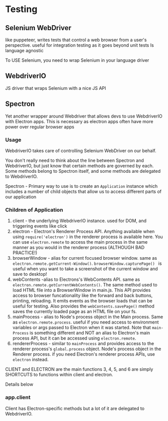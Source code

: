 # Testing

## Selenium WebDriver 
like puppeteer, writes tests that control a web browser from a user's perspective.
useful for integration testing as it goes beyond unit tests
Is language agnostic 

To USE Selenium, you need to wrap Selenium in your language driver

## WebdriverIO 

JS driver that wraps Selenium with a nice JS API

## Spectron

Yet another wrapper around Webdriver that allows devs to use WebdriverIO with Electron apps. This is necessary as electron apps often have more power over regular browser apps 

### Usage
WebdriverIO takes care of controlling Selenium WebDriver on our behalf.

You don't really need to think about the line between Spectron and WebdriverIO, but just know that certain methods are governed by each. Some methods belong to Spectron itself, and some methods are delegated to WebdriverIO.

Spectron - Primary way to use is to create an `Application` instance which includes a number of child objects that allow us to access different parts of our application

### Children of Application 


1. client - the underlying WebdriverIO instance. used for DOM, and triggering events like click
2. electron - Electron's Renderer Process API. Anything available when using `require('electron')` in the renderer process is available here. You can use `electron.remote` to access the main process in the same manner as you would in the renderer process (ALTHOUGH BAD PRACTICE!)
3. browserWindow - alias for current focused browser window. same as `electron.remote.getCurrent-Window()`. `browserWindow.capturePage() ` is useful when you want to take a screenshot of the current window and save to desktop!
4. webContents -alias to Electrons's WebContents API. same as `electron.remote.getCurrentWebContents()`. The same method used to load HTML file into a BrowserWindow in main.js. This API provides access to browser funcationality like the forward and back buttons, printing, reloading. It emits events as the browser loads that can be useful for testing. Also provides the `webContents.savePage()` method saves the currently loaded page as an HTML file on your fs.
5. mainProcess - alias to Node's process object in the Main process. Same as `electron.remote.process`. useful if you need access to environment variables or args passed to Electron when it was started. Note that `main-Process` is something different and NOT an alias to Electron's main process API, but it can be accessed using `electron.remote`.
6. rendererProcess - similar to `mainProcess` and provides access to the renderer process's `global.process` object. Node's process object in the Renderer process. if you need Electron's renderer process APIs, use `electron` instead. 

CLIENT and ELECTRON are the main functions
3, 4, 5, and 6 are simply SHORTCUTS to functions within client and electron.

Details below

### app.client

Client has Electron-specific methods but a lot of it are delegated to WebdriverIO.